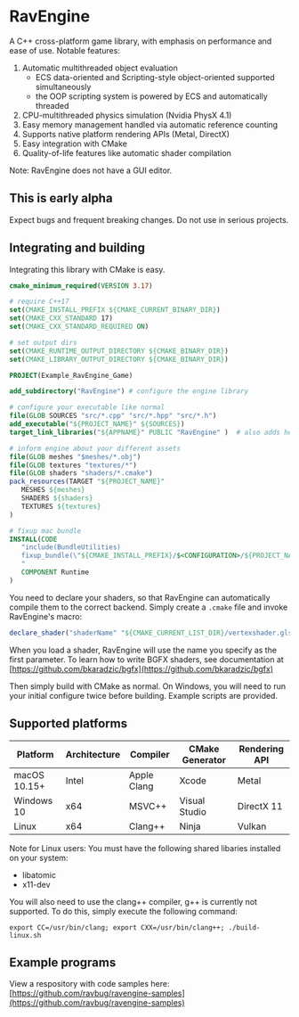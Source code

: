 # RavEngine
A C++ cross-platform game library, with emphasis on performance and ease of use. Notable features:
1. Automatic multithreaded object evaluation 
   - ECS data-oriented and Scripting-style object-oriented supported simultaneously
   - the OOP scripting system is powered by ECS and automatically threaded
2. CPU-multithreaded physics simulation (Nvidia PhysX 4.1)
3. Easy memory management handled via automatic reference counting 
4. Supports native platform rendering APIs (Metal, DirectX)
5. Easy integration with CMake
6. Quality-of-life features like automatic shader compilation

Note: RavEngine does not have a GUI editor.

## This is early alpha
Expect bugs and frequent breaking changes. Do not use in serious projects. 

## Integrating and building
Integrating this library with CMake is easy. 
```cmake
cmake_minimum_required(VERSION 3.17)

# require C++17
set(CMAKE_INSTALL_PREFIX ${CMAKE_CURRENT_BINARY_DIR})
set(CMAKE_CXX_STANDARD 17)
set(CMAKE_CXX_STANDARD_REQUIRED ON)

# set output dirs
set(CMAKE_RUNTIME_OUTPUT_DIRECTORY ${CMAKE_BINARY_DIR})
set(CMAKE_LIBRARY_OUTPUT_DIRECTORY ${CMAKE_BINARY_DIR})

PROJECT(Example_RavEngine_Game)

add_subdirectory("RavEngine") # configure the engine library

# configure your executable like normal
file(GLOB SOURCES "src/*.cpp" "src/*.hpp" "src/*.h")
add_executable("${PROJECT_NAME}" ${SOURCES})
target_link_libraries("${APPNAME}" PUBLIC "RavEngine" )  # also adds header includes

# inform engine about your different assets
file(GLOB meshes "$meshes/*.obj")
file(GLOB textures "textures/*")
file(GLOB shaders "shaders/*.cmake")
pack_resources(TARGET "${PROJECT_NAME}" 
   MESHES ${meshes}
   SHADERS ${shaders}
   TEXTURES ${textures}
)

# fixup mac bundle
INSTALL(CODE 
   "include(BundleUtilities)
   fixup_bundle(\"${CMAKE_INSTALL_PREFIX}/$<CONFIGURATION>/${PROJECT_NAME}.app\" \"\" \"\")
   " 
   COMPONENT Runtime
)
```
You need to declare your shaders, so that RavEngine can automatically compile them to the correct backend. Simply create a `.cmake` file and invoke RavEngine's macro:
```cmake
declare_shader("shaderName" "${CMAKE_CURRENT_LIST_DIR}/vertexshader.glsl" "${CMAKE_CURRENT_LIST_DIR}/fragmentshader.glsl" "${CMAKE_CURRENT_LIST_DIR}/varying.def.hlsl")
```
When you load a shader, RavEngine will use the name you specify as the first parameter. To learn how to write BGFX shaders, see documentation at [https://github.com/bkaradzic/bgfx](https://github.com/bkaradzic/bgfx)

Then simply build with CMake as normal. On Windows, you will need to run your initial configure twice before building. Example scripts are provided. 

## Supported platforms
| Platform | Architecture | Compiler | CMake Generator | Rendering API |
| --- | --- | --- | --- | --- |
| macOS 10.15+ | Intel | Apple Clang | Xcode | Metal |
| Windows 10 | x64 | MSVC++ | Visual Studio | DirectX 11 |
| Linux | x64 | Clang++ | Ninja | Vulkan |

Note for Linux users: You must have the following shared libaries installed on your system:
- libatomic
- x11-dev

You will also need to use the clang++ compiler, g++ is currently not supported. To do this, simply execute the following command:
```
export CC=/usr/bin/clang; export CXX=/usr/bin/clang++; ./build-linux.sh
```

## Example programs
View a respository with code samples here: [https://github.com/ravbug/ravengine-samples](https://github.com/ravbug/ravengine-samples)
